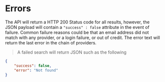 # Errors

The API will return a HTTP 200 Status code for all results, however, the JSON payload 
will contain a `"success" : false` attribute in the event of failure. Common failure reasons
could be that an email address did not match with any provider, or a login failure, or out
of credit. The error text will return the last error in the chain of providers.

> A failed search will return JSON such as the following

```json
{
    "success": false,
    "error": "Not found"
}
```